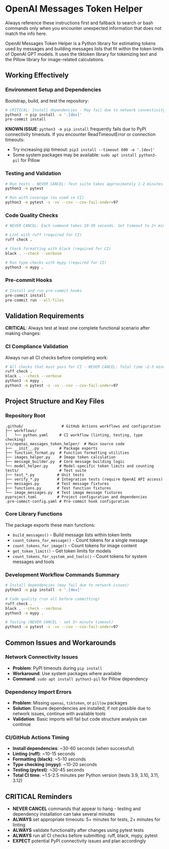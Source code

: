 # OpenAI Messages Token Helper

Always reference these instructions first and fallback to search or bash commands only when you encounter unexpected information that does not match the info here.

OpenAI Messages Token Helper is a Python library for estimating tokens used by messages and building messages lists that fit within the token limits of OpenAI GPT models. It uses the tiktoken library for tokenizing text and the Pillow library for image-related calculations.

## Working Effectively

### Environment Setup and Dependencies

Bootstrap, build, and test the repository:

```bash
# CRITICAL: Install dependencies - May fail due to network connectivity issues
python3 -m pip install -e '.[dev]'
pre-commit install
```

**KNOWN ISSUE**: `python3 -m pip install` frequently fails due to PyPI connectivity timeouts. If you encounter ReadTimeoutError or connection timeouts:
- Try increasing pip timeout: `pip3 install --timeout 600 -e '.[dev]'`
- Some system packages may be available: `sudo apt install python3-pil` for Pillow

### Testing and Validation

```bash
# Run tests - NEVER CANCEL: Test suite takes approximately 1-2 minutes. Set timeout to 5+ minutes.
python3 -m pytest

# Run with coverage (as used in CI)
python3 -m pytest -s -vv --cov --cov-fail-under=97
```

### Code Quality Checks

```bash
# NEVER CANCEL: Each command takes 10-30 seconds. Set timeout to 2+ minutes for safety.

# Lint with ruff (required for CI)
ruff check .

# Check formatting with black (required for CI)
black . --check --verbose

# Run type checks with mypy (required for CI)
python3 -m mypy .
```

### Pre-commit Hooks

```bash
# Install and run pre-commit hooks
pre-commit install
pre-commit run --all-files
```

## Validation Requirements

**CRITICAL**: Always test at least one complete functional scenario after making changes:

### CI Compliance Validation
Always run all CI checks before completing work:

```bash
# All checks that must pass for CI - NEVER CANCEL: Total time ~2-3 minutes
ruff check .
black . --check --verbose  
python3 -m mypy .
python3 -m pytest -s -vv --cov --cov-fail-under=97
```

## Project Structure and Key Files

### Repository Root
```
.github/                 # GitHub Actions workflows and configuration
├── workflows/
│   └── python.yaml     # CI workflow (linting, testing, type checking)
src/openai_messages_token_helper/  # Main source code
├── __init__.py         # Package exports
├── function_format.py  # Function formatting utilities  
├── images_helper.py    # Image token calculation
├── message_builder.py  # Core message building logic
└── model_helper.py     # Model-specific token limits and counting
tests/                  # Test suite
├── test_*.py          # Unit tests
├── verify_*.py        # Integration tests (require OpenAI API access)
├── messages.py        # Test message fixtures
├── functions.py       # Test function fixtures
└── image_messages.py  # Test image message fixtures
pyproject.toml         # Project configuration and dependencies
.pre-commit-config.yaml # Pre-commit hook configuration
```

### Core Library Functions
The package exports these main functions:
- `build_messages()` - Build message lists within token limits
- `count_tokens_for_message()` - Count tokens for a single message
- `count_tokens_for_image()` - Count tokens for image content
- `get_token_limit()` - Get token limits for models
- `count_tokens_for_system_and_tools()` - Count tokens for system messages and tools

### Development Workflow Commands Summary
```bash
# Install dependencies (may fail due to network issues)
python3 -m pip install -e '.[dev]'

# Code quality (run all before committing)
ruff check .
black . --check --verbose
python3 -m mypy .

# Testing (NEVER CANCEL - set 5+ minute timeout)
python3 -m pytest -s -vv --cov --cov-fail-under=97
```

## Common Issues and Workarounds

### Network Connectivity Issues
- **Problem**: PyPI timeouts during `pip install`
- **Workaround**: Use system packages where available
- **Command**: `sudo apt install python3-pil` for Pillow dependency

### Dependency Import Errors
- **Problem**: Missing `openai`, `tiktoken`, or `pillow` packages
- **Solution**: Ensure dependencies are installed; if not possible due to network issues, continue with available tools
- **Validation**: Basic imports will fail but code structure analysis can continue

### CI/GitHub Actions Timing
- **Install dependencies**: ~30-60 seconds (when successful)
- **Linting (ruff)**: ~10-15 seconds
- **Formatting (black)**: ~5-10 seconds  
- **Type checking (mypy)**: ~10-20 seconds
- **Testing (pytest)**: ~30-45 seconds
- **Total CI time**: ~1.5-2.5 minutes per Python version (tests 3.9, 3.10, 3.11, 3.12)

## CRITICAL Reminders

- **NEVER CANCEL** commands that appear to hang - testing and dependency installation can take several minutes
- **ALWAYS** set appropriate timeouts: 5+ minutes for tests, 2+ minutes for linting
- **ALWAYS** validate functionality after changes using pytest tests
- **ALWAYS** run all CI checks before submitting: ruff, black, mypy, pytest
- **EXPECT** potential PyPI connectivity issues and plan accordingly